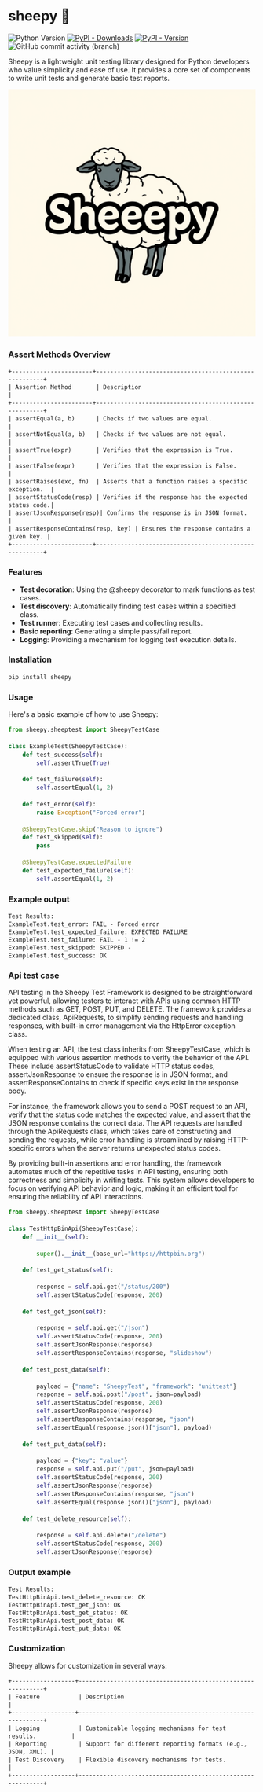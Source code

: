# sheepy 🐑 

![Python Version](https://img.shields.io/badge/python-v3.8%7C3.9%7C3.10%7C3.11%7C3.12-blue)
[![PyPI - Downloads](https://img.shields.io/pypi/dm/sheepy?color=blue)](https://pypi.org/project/sheepy/)
[![PyPI - Version](https://img.shields.io/pypi/v/sheepy?color=blue)](https://pypi.org/project/sheepy/)
![GitHub commit activity (branch)](https://img.shields.io/github/commit-activity/y/sheep-io/sheepy/main?color=blue)


Sheepy is a lightweight unit testing library designed for Python developers who value simplicity and ease of use. It provides a core set of components to write unit tests and generate basic test reports.

![Logo](./img/logo.png)


### Assert Methods Overview

```
+-----------------------+-------------------------------------------------------+
| Assertion Method       | Description                                           |
+-----------------------+-------------------------------------------------------+
| assertEqual(a, b)      | Checks if two values are equal.                       |
| assertNotEqual(a, b)   | Checks if two values are not equal.                   |
| assertTrue(expr)       | Verifies that the expression is True.                 |
| assertFalse(expr)      | Verifies that the expression is False.                |
| assertRaises(exc, fn)  | Asserts that a function raises a specific exception.  |
| assertStatusCode(resp) | Verifies if the response has the expected status code.|
| assertJsonResponse(resp)| Confirms the response is in JSON format.             |
| assertResponseContains(resp, key) | Ensures the response contains a given key. |
+-----------------------+-------------------------------------------------------+
```

### Features

* **Test decoration**: Using the @sheepy decorator to mark functions as test cases.
* **Test discovery**: Automatically finding test cases within a specified class.
* **Test runner**: Executing test cases and collecting results.
* **Basic reporting**: Generating a simple pass/fail report.
* **Logging**: Providing a mechanism for logging test execution details.

### Installation

``` bash
pip install sheepy
```

### Usage

Here's a basic example of how to use Sheepy:

``` Python
from sheepy.sheeptest import SheepyTestCase

class ExampleTest(SheepyTestCase):
    def test_success(self):
        self.assertTrue(True)

    def test_failure(self):
        self.assertEqual(1, 2)

    def test_error(self):
        raise Exception("Forced error")

    @SheepyTestCase.skip("Reason to ignore")
    def test_skipped(self):
        pass

    @SheepyTestCase.expectedFailure
    def test_expected_failure(self):
        self.assertEqual(1, 2)

```

### Example output

```
Test Results:
ExampleTest.test_error: FAIL - Forced error
ExampleTest.test_expected_failure: EXPECTED FAILURE
ExampleTest.test_failure: FAIL - 1 != 2
ExampleTest.test_skipped: SKIPPED -
ExampleTest.test_success: OK
```

### Api test case

API testing in the Sheepy Test Framework is designed to be straightforward yet powerful, allowing testers to interact with APIs using common HTTP methods such as GET, POST, PUT, and DELETE. The framework provides a dedicated class, ApiRequests, to simplify sending requests and handling responses, with built-in error management via the HttpError exception class.

When testing an API, the test class inherits from SheepyTestCase, which is equipped with various assertion methods to verify the behavior of the API. These include assertStatusCode to validate HTTP status codes, assertJsonResponse to ensure the response is in JSON format, and assertResponseContains to check if specific keys exist in the response body.

For instance, the framework allows you to send a POST request to an API, verify that the status code matches the expected value, and assert that the JSON response contains the correct data. The API requests are handled through the ApiRequests class, which takes care of constructing and sending the requests, while error handling is streamlined by raising HTTP-specific errors when the server returns unexpected status codes.

By providing built-in assertions and error handling, the framework automates much of the repetitive tasks in API testing, ensuring both correctness and simplicity in writing tests. This system allows developers to focus on verifying API behavior and logic, making it an efficient tool for ensuring the reliability of API interactions.

``` Python
from sheepy.sheeptest import SheepyTestCase  

class TestHttpBinApi(SheepyTestCase):
    def __init__(self):
        
        super().__init__(base_url="https://httpbin.org")

    def test_get_status(self):
        
        response = self.api.get("/status/200")
        self.assertStatusCode(response, 200)  

    def test_get_json(self):
        
        response = self.api.get("/json")
        self.assertStatusCode(response, 200)  
        self.assertJsonResponse(response)  
        self.assertResponseContains(response, "slideshow")  

    def test_post_data(self):
        
        payload = {"name": "SheepyTest", "framework": "unittest"}
        response = self.api.post("/post", json=payload)
        self.assertStatusCode(response, 200)  
        self.assertJsonResponse(response)  
        self.assertResponseContains(response, "json") 
        self.assertEqual(response.json()["json"], payload)  

    def test_put_data(self):
        
        payload = {"key": "value"}
        response = self.api.put("/put", json=payload)
        self.assertStatusCode(response, 200)  
        self.assertJsonResponse(response)  
        self.assertResponseContains(response, "json")  
        self.assertEqual(response.json()["json"], payload)  

    def test_delete_resource(self):
        
        response = self.api.delete("/delete")
        self.assertStatusCode(response, 200)  
        self.assertJsonResponse(response)  
```

### Output example

```
Test Results:
TestHttpBinApi.test_delete_resource: OK
TestHttpBinApi.test_get_json: OK
TestHttpBinApi.test_get_status: OK
TestHttpBinApi.test_post_data: OK
TestHttpBinApi.test_put_data: OK
```

### Customization

Sheepy allows for customization in several ways:

```
+------------------+------------------------------------------------------------+
| Feature           | Description                                                |
+------------------+------------------------------------------------------------+
| Logging           | Customizable logging mechanisms for test results.          |
| Reporting         | Support for different reporting formats (e.g., JSON, XML). |
| Test Discovery    | Flexible discovery mechanisms for tests.                   |
+------------------+------------------------------------------------------------+
```